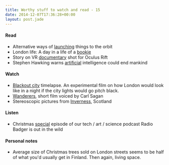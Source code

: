 ```yaml
---
title: Worthy stuff to watch and read - 15
date: 2014-12-07T17:36:28+00:00
layout: post.jade
---
```


#### Read

* Alternative ways of [launching](https://en.wikipedia.org/wiki/Non-rocket_spacelaunch) things to the orbit
* London life: A day in a life of a [bookie](https://www.contributoria.com/issue/2014-12/544128ff96bd93a404000051)
* Story on VR [documentary](https://www.theverge.com/2014/10/28/7078925/zero-point-vr-oculus-rift-documentary-released) shot for Oculus Rift
* Stephen Hawking warns [artificial](http://www.bbc.co.uk/news/technology-30290540) intelligence could end mankind

#### Watch

* [Blackout city](https://vimeo.com/113287920) timelapse. An experimental film on how London would look like in a night if the city lights would go pitch black.
* [Wanderers](https://vimeo.com/108650530), short film voiced by Carl Sagan
* Stereoscopic pictures from [Inverness](https://www.flickr.com/photos/karismafilms/sets/72157647322011153/), Scotland

#### Listen

* Christmas [special](http://radiobadger.com/posts/2014-12-05.html) episode of our tech / art / science podcast Radio Badger is out in the wild

#### Personal notes

* Average size of Christmas trees sold on London streets seems to be half of what you'd usually get in Finland. Then again, living space.

